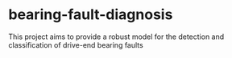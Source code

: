 # bearing-fault-diagnosis
This project aims to provide a robust model for the detection and classification of drive-end bearing faults 
